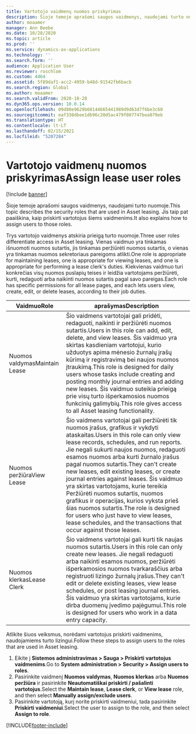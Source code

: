 ```yaml
---
title: Vartotojo vaidmenų nuomos priskyrimas
description: Šioje temoje aprašomi saugos vaidmenys, naudojami turto nuomoje. Jis taip pat paaiškina, kaip priskirti vartotojus šiems vaidmenims.
author: moaamer
manager: Ann Beebe
ms.date: 10/28/2020
ms.topic: article
ms.prod: ''
ms.service: dynamics-ax-applications
ms.technology: ''
ms.search.form: ''
audience: Application User
ms.reviewer: roschlom
ms.custom: 4464
ms.assetid: 5f89daf1-acc2-4959-b48d-91542fb6bacb
ms.search.region: Global
ms.author: moaamer
ms.search.validFrom: 2020-10-28
ms.dyn365.ops.version: 10.0.14
ms.openlocfilehash: 09d80e9629b60144665441989d9d63d7f6be3c60
ms.sourcegitcommit: eaf330dbee1db96c20d5ac479f007747bea079eb
ms.translationtype: HT
ms.contentlocale: lt-LT
ms.lasthandoff: 02/15/2021
ms.locfileid: "5207284"
---
```

# <a name="assign-lease-user-roles"></a><span data-ttu-id="1d9b2-104">Vartotojo vaidmenų nuomos priskyrimas</span><span class="sxs-lookup"><span data-stu-id="1d9b2-104">Assign lease user roles</span></span>

[!include [banner](../includes/banner.md)]

<span data-ttu-id="1d9b2-105">Šioje temoje aprašomi saugos vaidmenys, naudojami turto nuomoje.</span><span class="sxs-lookup"><span data-stu-id="1d9b2-105">This topic describes the security roles that are used in Asset leasing.</span></span> <span data-ttu-id="1d9b2-106">Jis taip pat paaiškina, kaip priskirti vartotojus šiems vaidmenims.</span><span class="sxs-lookup"><span data-stu-id="1d9b2-106">It also explains how to assign users to those roles.</span></span>

<span data-ttu-id="1d9b2-107">Trys vartotojo vaidmenys atskiria prieigą turto nuomoje.</span><span class="sxs-lookup"><span data-stu-id="1d9b2-107">Three user roles differentiate access in Asset leasing.</span></span> <span data-ttu-id="1d9b2-108">Vienas vaidmuo yra tinkamas išnuomoti nuomos sutartis, jis tinkamas peržiūrėti nuomos sutartis, o vienas yra tinkamas nuomos sekretoriaus pareigoms atlikti.</span><span class="sxs-lookup"><span data-stu-id="1d9b2-108">One role is appropriate for maintaining leases, one is appropriate for viewing leases, and one is appropriate for performing a lease clerk's duties.</span></span> <span data-ttu-id="1d9b2-109">Kiekvienas vaidmuo turi konkrečias visų nuomos puslapių teises ir leidžia vartotojams peržiūrėti, kurti, redaguoti arba naikinti nuomos sutartis pagal savo pareigas.</span><span class="sxs-lookup"><span data-stu-id="1d9b2-109">Each role has specific permissions for all lease pages, and each lets users view, create, edit, or delete leases, according to their job duties.</span></span>

| <span data-ttu-id="1d9b2-110">Vaidmuo</span><span class="sxs-lookup"><span data-stu-id="1d9b2-110">Role</span></span>           | <span data-ttu-id="1d9b2-111">aprašymas</span><span class="sxs-lookup"><span data-stu-id="1d9b2-111">Description</span></span> |
|----------------|-------------|
| <span data-ttu-id="1d9b2-112">Nuomos valdymas</span><span class="sxs-lookup"><span data-stu-id="1d9b2-112">Maintain Lease</span></span> | <span data-ttu-id="1d9b2-113">Šio vaidmens vartotojai gali pridėti, redaguoti, naikinti ir peržiūrėti nuomos sutartis.</span><span class="sxs-lookup"><span data-stu-id="1d9b2-113">Users in this role can add, edit, delete, and view leases.</span></span> <span data-ttu-id="1d9b2-114">Šis vaidmuo yra skirtas kasdieniam vartotojui, kurio užduotys apima mėnesio žurnalų įrašų kūrimą ir registravimą bei naujos nuomos įtraukimą.</span><span class="sxs-lookup"><span data-stu-id="1d9b2-114">This role is designed for daily users whose tasks include creating and posting monthly journal entries and adding new leases.</span></span> <span data-ttu-id="1d9b2-115">Šis vaidmuo suteikia prieigą prie visų turto išperkamosios nuomos funkcinių galimybių.</span><span class="sxs-lookup"><span data-stu-id="1d9b2-115">This role gives access to all Asset leasing functionality.</span></span> |
| <span data-ttu-id="1d9b2-116">Nuomos peržiūra</span><span class="sxs-lookup"><span data-stu-id="1d9b2-116">View Lease</span></span>     | <span data-ttu-id="1d9b2-117">Šio vaidmens vartotojai gali peržiūrėti tik nuomos įrašus, grafikus ir vykdyti ataskaitas.</span><span class="sxs-lookup"><span data-stu-id="1d9b2-117">Users in this role can only view lease records, schedules, and run reports.</span></span> <span data-ttu-id="1d9b2-118">Jie negali sukurti naujos nuomos, redaguoti esamos nuomos arba kurti žurnalo įrašus pagal nuomos sutartis.</span><span class="sxs-lookup"><span data-stu-id="1d9b2-118">They can't create new leases, edit existing leases, or create journal entries against leases.</span></span> <span data-ttu-id="1d9b2-119">Šis vaidmuo yra skirtas vartotojams, kurie tereikia Peržiūrėti nuomos sutartis, nuomos grafikus ir operacijas, kurios vyksta prieš šias nuomos sutartis.</span><span class="sxs-lookup"><span data-stu-id="1d9b2-119">The role is designed for users who just have to view leases, lease schedules, and the transactions that occur against those leases.</span></span> |
| <span data-ttu-id="1d9b2-120">Nuomos klerkas</span><span class="sxs-lookup"><span data-stu-id="1d9b2-120">Lease Clerk</span></span>    | <span data-ttu-id="1d9b2-121">Šio vaidmens vartotojai gali kurti tik naujas nuomos sutartis.</span><span class="sxs-lookup"><span data-stu-id="1d9b2-121">Users in this role can only create new leases.</span></span> <span data-ttu-id="1d9b2-122">Jie negali redaguoti arba naikinti esamos nuomos, peržiūrėti išperkamosios nuomos tvarkaraščius arba registruoti lizingo žurnalų įrašus.</span><span class="sxs-lookup"><span data-stu-id="1d9b2-122">They can't edit or delete existing leases, view lease schedules, or post leasing journal entries.</span></span> <span data-ttu-id="1d9b2-123">Šis vaidmuo yra skirtas vartotojams, kurie dirba duomenų įvedimo pajėgumui.</span><span class="sxs-lookup"><span data-stu-id="1d9b2-123">This role is designed for users who work in a data entry capacity.</span></span> |

<span data-ttu-id="1d9b2-124">Atlikite šiuos veiksmus, norėdami vartotojus priskirti vaidmenims, naudojamiems turto lizingui.</span><span class="sxs-lookup"><span data-stu-id="1d9b2-124">Follow these steps to assign users to the roles that are used in Asset leasing.</span></span>

1. <span data-ttu-id="1d9b2-125">Eikite į **Sistemos administravimas \> Sauga \> Priskirti vartotojus vaidmenims**.</span><span class="sxs-lookup"><span data-stu-id="1d9b2-125">Go to **System administration \> Security \> Assign users to roles**.</span></span>
2. <span data-ttu-id="1d9b2-126">Pasirinkite vaidmenį **Nuomos valdymas**, **Nuomos klerkas** arba **Nuomos peržiūra** ir pasirinkite **Neautomatiškai priskirti / pašalinti vartotojus**.</span><span class="sxs-lookup"><span data-stu-id="1d9b2-126">Select the **Maintain lease**, **Lease clerk**, or **View lease** role, and then select **Manually assign/exclude users**.</span></span>
3. <span data-ttu-id="1d9b2-127">Pasirinkite vartotoją, kurį norite priskirti vaidmeniui, tada pasirinkite **Priskirti vaidmeniui**.</span><span class="sxs-lookup"><span data-stu-id="1d9b2-127">Select the user to assign to the role, and then select **Assign to role**.</span></span>


[!INCLUDE[footer-include](../../includes/footer-banner.md)]